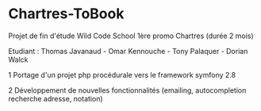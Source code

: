 # Chartres-ToBook

Projet de fin d'étude Wild Code School 1ère promo Chartres (durée 2 mois)

Etudiant : Thomas Javanaud - Omar Kennouche - Tony Palaquer - Dorian Walck

1 Portage d'un projet php procédurale vers le framework symfony 2.8

2 Développement de nouvelles fonctionnalités (emailing, autocompletion recherche adresse, notation)
